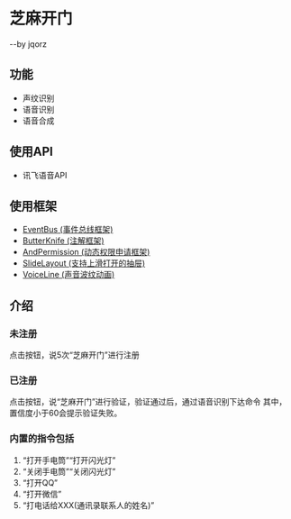 # 芝麻开门 

--by jqorz

## 功能

- 声纹识别
- 语音识别
- 语音合成



## 使用API

- 讯飞语音API

## 使用框架

- [EventBus (事件总线框架)](https://www.baidu.com/s?tn=mswin_oem_dg&ie=utf-16&word=eventbus)
- [ButterKnife (注解框架)](http://jakewharton.github.io/butterknife/)
- [AndPermission (动态权限申请框架)](https://github.com/yanzhenjie/AndPermission/blob/master/README-CN.md)
- [SlideLayout (支持上滑打开的抽屉)](https://github.com/rey5137/SlideLayout)
- [VoiceLine (声音波纹动画)](https://github.com/ws123/VoiceLine)

## 介绍

### 未注册

点击按钮，说5次“芝麻开门”进行注册

### 已注册

点击按钮，说“芝麻开门”进行验证，验证通过后，通过语音识别下达命令
其中，置信度小于60会提示验证失败。
### 内置的指令包括
1. “打开手电筒”“打开闪光灯”
2. “关闭手电筒”“关闭闪光灯”
3. “打开QQ”
4. “打开微信”
5. “打电话给XXX(通讯录联系人的姓名)”
